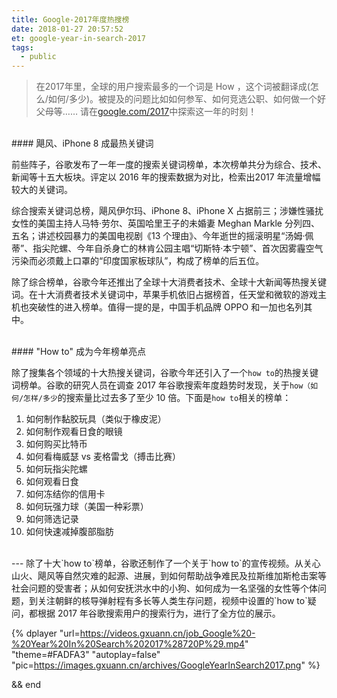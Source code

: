 ```yaml
---
title: Google-2017年度热搜榜
date: 2018-01-27 20:57:52
et: google-year-in-search-2017
tags:
  - public
---
```


>在2017年里，全球的用户搜索最多的一个词是 How ，这个词被翻译成(怎么/如何/多少)。被提及的问题比如如何参军、如何竞选公职、如何做一个好父母等……
请在[google.com/2017](https://google.com/2017)中探索这一年的时刻！

<br>
#### 飓风、iPhone 8 成最热关键词

前些阵子，谷歌发布了一年一度的搜索关键词榜单，本次榜单共分为综合、技术、新闻等十五大板块。评定以 2016 年的搜索数据为对比，检索出2017 年流量增幅较大的关键词。<br>

综合搜索关键词总榜，飓风伊尔玛、iPhone 8、iPhone X 占据前三；涉嫌性骚扰女性的美国主持人马特·劳尔、英国哈里王子的未婚妻 Meghan Markle 分列四、五名；讲述校园暴力的美国电视剧《13 个理由》、今年逝世的摇滚明星“汤姆·佩蒂”、指尖陀螺、今年自杀身亡的林肯公园主唱“切斯特·本宁顿”、首次因雾霾空气污染而必须戴上口罩的“印度国家板球队”，构成了榜单的后五位。<br>

除了综合榜单，谷歌今年还推出了全球十大消费者技术、全球十大新闻等热搜关键词。在十大消费者技术关键词中，苹果手机依旧占据榜首，任天堂和微软的游戏主机也突破性的进入榜单。值得一提的是，中国手机品牌 OPPO 和一加也名列其中。<br>

<br>
#### "How to" 成为今年榜单亮点

除了搜集各个领域的十大热搜关键词，谷歌今年还引入了一个`how to`的热搜关键词榜单。谷歌的研究人员在调查 2017 年谷歌搜索年度趋势时发现，关于`how（如何/怎样/多少`的搜索量比过去多了至少 10 倍。下面是`how to`相关的榜单：
  1. 如何制作黏胶玩具（类似于橡皮泥）
  2. 如何制作观看日食的眼镜
  3. 如何购买比特币
  4. 如何看梅威瑟 vs 麦格雷戈（搏击比赛）
  5. 如何玩指尖陀螺
  6. 如何观看日食
  7. 如何冻结你的信用卡
  8. 如何玩强力球（美国一种彩票）
  9. 如何筛选记录
  10. 如何快速减掉腹部脂肪
<br>
---
除了十大`how to`榜单，谷歌还制作了一个关于`how to`的宣传视频。从关心山火、飓风等自然灾难的起源、进展，到如何帮助战争难民及拉斯维加斯枪击案等社会问题的受害者；从如何安抚洪水中的小狗、如何成为一名坚强的女性等个体问题，到关注朝鲜的核导弹射程有多长等人类生存问题，视频中设置的`how to`疑问，都根据 2017 年谷歌搜索用户的搜索行为，进行了全方位的展示。

{% dplayer "url=https://videos.gxuann.cn/job_Google%20-%20Year%20In%20Search%202017%28720P%29.mp4" "theme=#FADFA3" "autoplay=false" "pic=https://images.gxuann.cn/archives/GoogleYearInSearch2017.png" %}
<br>

  &&
  end
